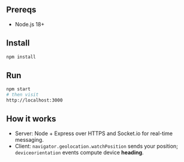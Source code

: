 ## Prereqs
- Node.js 18+

## Install
```bash
npm install
```

## Run
```bash
npm start
# then visit
http://localhost:3000
```

## How it works
- Server: Node + Express over HTTPS and Socket.io for real-time messaging.
- Client: `navigator.geolocation.watchPosition` sends your position; `deviceorientation` events compute device **heading**.

